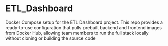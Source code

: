 # ETL_Dashboard
Docker Compose setup for the ETL Dashboard project. This repo provides a ready-to-use configuration that pulls prebuilt backend and frontend images from Docker Hub, allowing team members to run the full stack locally without cloning or building the source code
